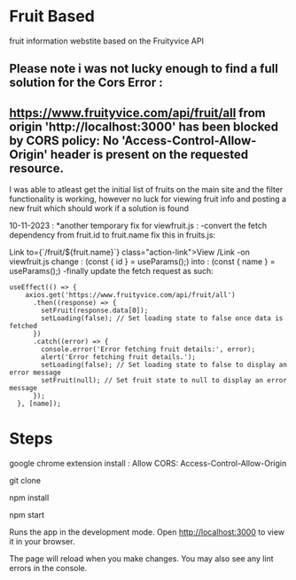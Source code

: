 # Fruit Based

fruit information webstite based on the Fruityvice API

## Please note i was not lucky enough to find a full solution for the Cors Error : 
## https://www.fruityvice.com/api/fruit/all from origin 'http://localhost:3000' has been blocked by CORS policy: No 'Access-Control-Allow-Origin' header is present on the requested resource.

 I was able to atleast get the initial list of fruits on the main site and the filter functionality is working,
 however no luck for viewing fruit info and posting a new fruit which should work if a solution is found

10-11-2023 : *another temporary fix for viewfruit.js :
-convert the fetch dependency from fruit.id to fruit.name fix this in fruits.js:
   <td>
        Link to={`/fruit/${fruit.name}`} class="action-link">View  /Link
   <td>
-on viewfruit.js change : 
    (const { id } = useParams();) into : (const { name } = useParams();)
-finally update the fetch request as such:
    
    useEffect(() => {
        axios.get('https://www.fruityvice.com/api/fruit/all')
          .then((response) => {
            setFruit(response.data[0]);
            setLoading(false); // Set loading state to false once data is fetched
          })
          .catch((error) => {
            console.error('Error fetching fruit details:', error);
            alert('Error fetching fruit details.');
            setLoading(false); // Set loading state to false to display an error message
            setFruit(null); // Set fruit state to null to display an error message
          });
      }, [name]);

# Steps

google chrome extension install : Allow CORS: Access-Control-Allow-Origin

git clone <this repo>

npm install

npm start

Runs the app in the development mode.
Open [http://localhost:3000](http://localhost:3000) to view it in your browser.

The page will reload when you make changes.
You may also see any lint errors in the console.
